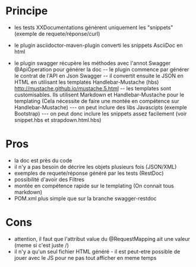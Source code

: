 
# Principe

- les tests XXDocumentations génèrent uniquement les "snippets" (exemple de requete/réponse/curl)
- le plugin asciidoctor-maven-plugin converti les snippets AsciiDoc en html

- le plugin swagger récupère les méthodes avec l'annot Swagger @ApiOperation pour générer la doc
-- le plugin commence par générer le contrat de l'API en Json Swagger
-- il convertit ensuite le JSON en HTML en utilisant les templates Handlebar-Mustache (hbs) http://mustache.github.io/mustache.5.html
-- les templates sont customisables. Ils utilisent Markdown et Handlebar-Mustache pour le templating (Cela nécessite de faire une montée en compétence sur Handlebar-Mustache)
--- on peut inclure des libs Javascipts (exemple Bootstrap)
--- on peut donc inclure les snippets assez facilement (voir snippet.hbs et strapdown.html.hbs)

# Pros

- la doc est près du code
- il n'y a pas besoin de décrire les objets plusieurs fois (JSON/XML)
- exemples de requete/réponse généré par les tests (RestDoc)
- possibilité d'avoir des Filtres
- montée en compétence rapide sur le templating (On connait tous markdown)
- POM.xml plus simple que sur la branche swagger-restdoc

# Cons

- attention, il faut que l'attribut value du @RequestMapping ait une valeur (meme si c'est juste /)
- il n'y a qu'un seul fichier HTML généré - il est peut-etre possible de jouer avec le JS pour ne pas tout afficher en meme temps
